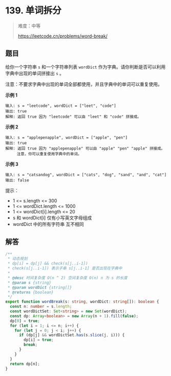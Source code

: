 # 139. 单词拆分

> 难度：中等
>
> https://leetcode.cn/problems/word-break/

## 题目

给你一个字符串 `s` 和一个字符串列表 `wordDict` 作为字典。请你判断是否可以利用字典中出现的单词拼接出 `s` 。

注意：不要求字典中出现的单词全部都使用，并且字典中的单词可以重复使用。

**示例 1**

```
输入: s = "leetcode", wordDict = ["leet", "code"]
输出: true
解释: 返回 true 因为 "leetcode" 可以由 "leet" 和 "code" 拼接成。
```

**示例 2**

```
输入: s = "applepenapple", wordDict = ["apple", "pen"]
输出: true
解释: 返回 true 因为 "applepenapple" 可以由 "apple" "pen" "apple" 拼接成。
     注意，你可以重复使用字典中的单词。
```

**示例 3**

```
输入: s = "catsandog", wordDict = ["cats", "dog", "sand", "and", "cat"]
输出: false
```

提示：

- 1 <= s.length <= 300
- 1 <= wordDict.length <= 1000
- 1 <= wordDict[i].length <= 20
- s 和 wordDict[i] 仅有小写英文字母组成
- wordDict 中的所有字符串 互不相同

## 解答

```typescript
/**
 * 动态规划
 * dp[i] = dp[j] && check(s[j..i-1])
 * check(s[j..i-1]) 表示子串 s[j..i-1] 是否出现在字典中
 *
 * @desc 时间复杂度 O(n ^ 2) 空间复杂度 O(n) n 为 s 的长度
 * @param s {string}
 * @param wordDict {string[]}
 * @returns {boolean}
 */
export function wordBreak(s: string, wordDict: string[]): boolean {
  const n: number = s.length;
  const wordDictSet: Set<string> = new Set(wordDict);
  const dp: Array<boolean> = new Array(n + 1).fill(false);
  dp[0] = true;
  for (let i = 1; i <= n; i++) {
    for (let j = 0; j < i; j++) {
      if (dp[j] && wordDictSet.has(s.slice(j, i))) {
        dp[i] = true;
        break;
      }
    }
  }
  return dp[n];
}
```

